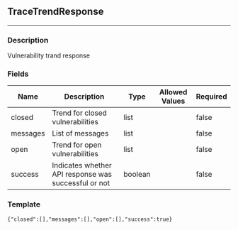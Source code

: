 ## TraceTrendResponse
---
### Description
Vulnerability trand response
### Fields
| Name | Description | Type | Allowed Values | Required |
| ---- | ----------- | ---- | -------------- | -------- |
| closed | Trend for closed vulnerabilities | list |  | false |
| messages | List of messages | list |  | false |
| open | Trend for open vulnerabilities | list |  | false |
| success | Indicates whether API response was successful or not | boolean |  | false |
### Template
```
{"closed":[],"messages":[],"open":[],"success":true}
```
